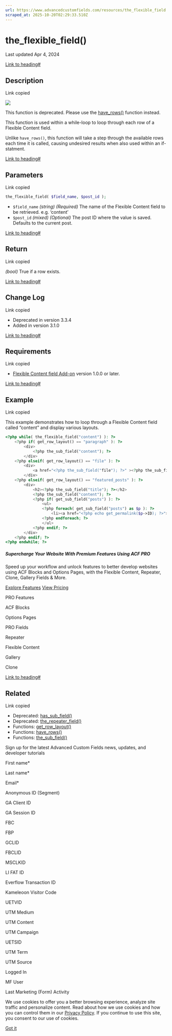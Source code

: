 ```yaml
---
url: https://www.advancedcustomfields.com/resources/the_flexible_field
scraped_at: 2025-10-20T02:29:33.510Z
---
```


# the\_flexible\_field()

Last updated Apr 4, 2024

[Link to heading#](https://www.advancedcustomfields.com/resources/the_flexible_field/#description)

## Description

Link copied

_![](https://www.advancedcustomfields.com/wp-content/themes/acf/assets/images/ui-icons/hash.svg)_

This function is deprecated. Please use the [have\_rows()](https://www.advancedcustomfields.com/resources/have_rows/) function instead.

This function is used within a while-loop to loop through each row of a Flexible Content field.

Unlike `have_rows()`, this function will take a step through the available rows each time it is called, causing undesired results when also used within an if-statment.

[Link to heading#](https://www.advancedcustomfields.com/resources/the_flexible_field/#parameters)

## Parameters

Link copied

```php
the_flexible_field( $field_name, $post_id );
```

- `$field_name` _(string)_ _(Required)_ The name of the Flexible Content field to be retrieved. e.g. ‘content’
- `$post_id` _(mixed)_ _(Optional)_ The post ID where the value is saved. Defaults to the current post.

[Link to heading#](https://www.advancedcustomfields.com/resources/the_flexible_field/#return)

## Return

Link copied

_(bool)_ True if a row exists.

[Link to heading#](https://www.advancedcustomfields.com/resources/the_flexible_field/#change-log)

## Change Log

Link copied

- Deprecated in version 3.3.4
- Added in version 3.1.0

[Link to heading#](https://www.advancedcustomfields.com/resources/the_flexible_field/#requirements)

## Requirements

Link copied

- [Flexible Content field Add-on](https://www.advancedcustomfields.com/add-ons/flexible-content-field/) version 1.0.0 or later.

[Link to heading#](https://www.advancedcustomfields.com/resources/the_flexible_field/#example)

## Example

Link copied

This example demonstrates how to loop through a Flexible Content field called “content” and display various layouts.

```php
<?php while( the_flexible_field("content") ): ?>
    <?php if( get_row_layout() == "paragraph" ): ?>
        <div>
            <?php the_sub_field("content"); ?>
        </div>
    <?php elseif( get_row_layout() == "file" ): ?>
        <div>
            <a href="<?php the_sub_field("file"); ?>" ><?php the_sub_field("name"); ?></a>
        </div>
    <?php elseif( get_row_layout() == "featured_posts" ): ?>
        <div>
            <h2><?php the_sub_field("title"); ?></h2>
            <?php the_sub_field("content"); ?>
            <?php if( get_sub_field("posts") ): ?>
                <ul>
                <?php foreach( get_sub_field("posts") as $p ): ?>
                    <li><a href="<?php echo get_permalink($p->ID); ?>"><?php echo get_the_title($p->ID); ?></a></li>
                <?php endforeach; ?>
                </ul>
            <?php endif; ?>
        </div>
    <?php endif; ?>
<?php endwhile; ?>
```

##### Supercharge Your Website With Premium Features Using ACF PRO

Speed up your workflow and unlock features to better develop websites using ACF Blocks and Options Pages, with the Flexible Content, Repeater,
Clone, Gallery Fields & More.


[Explore Features](https://www.advancedcustomfields.com/pro/) [View Pricing](https://www.advancedcustomfields.com/pro/#pricing-table/)

PRO Features

ACF Blocks

Options Pages

PRO Fields

Repeater

Flexible Content

Gallery

Clone

[Link to heading#](https://www.advancedcustomfields.com/resources/the_flexible_field/#related)

## Related

Link copied

- Deprecated: [has\_sub\_field()](https://www.advancedcustomfields.com/resources/has_sub_field/)
- Deprecated: [the\_repeater\_field()](https://www.advancedcustomfields.com/resources/the_repeater_field/)
- Functions: [get\_row\_layout()](https://www.advancedcustomfields.com/resources/get_row_layout/)
- Functions: [have\_rows()](https://www.advancedcustomfields.com/resources/have_rows/)
- Functions: [the\_sub\_field()](https://www.advancedcustomfields.com/resources/the_sub_field/)

Sign up for the latest Advanced Custom Fields news, updates, and developer tutorials

First name\*

Last name\*

Email\*

Anonymous ID (Segment)

GA Client ID

GA Session ID

FBC

FBP

GCLID

FBCLID

MSCLKID

LI FAT ID

Everflow Transaction ID

Kameleoon Visitor Code

UETVID

UTM Medium

UTM Content

UTM Campaign

UETSID

UTM Term

UTM Source

Logged In

MF User

Last Marketing (Form) Activity

We use cookies to offer you a better browsing experience, analyze site traffic and personalize content. Read about how we use cookies and how you can control them in our [Privacy Policy](https://wpengine.com/legal/privacy/). If you continue to use this site, you consent to our use of cookies.

[Got it](https://www.advancedcustomfields.com/resources/the_flexible_field/#)